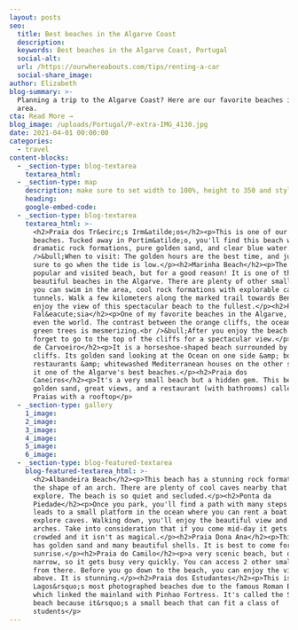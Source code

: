 ```yaml
---
layout: posts
seo:
  title: Best beaches in the Algarve Coast
  description:
  keywords: Best beaches in the Algarve Coast, Portugal
  social-alt:
  url: /https://ourwhereabouts.com/tips/renting-a-car
  social-share_image:
author: Elizabeth
blog-summary: >-
  Planning a trip to the Algarve Coast? Here are our favorite beaches in the
  area.
cta: Read More →
blog_image: /uploads/Portugal/P-extra-IMG_4130.jpg
date: 2021-04-01 00:00:00
categories:
  - travel
content-blocks:
  - _section-type: blog-textarea
    textarea_html:
  - _section-type: map
    description: make sure to set width to 100%, height to 350 and style to border 2
    heading:
    google-embed-code:
  - _section-type: blog-textarea
    textarea_html: >-
      <h2>Praia dos Tr&ecirc;s Irm&atilde;os</h2><p>This is one of our favorite
      beaches. Tucked away in Portim&atilde;o, you'll find this beach with
      dramatic rock formations, pure golden sand, and clear blue water.<br
      />&bull;When to visit: The golden hours are the best time, and just make
      sure to go when the tide is low.</p><h2>Marinha Beach</h2><p>The most
      popular and visited beach, but for a good reason! It is one of the most
      beautiful beaches in the Algarve. There are plenty of other small beaches
      you can swim in the area, cool rock formations with explorable caves and
      tunnels. Walk a few kilometers along the marked trail towards Benagil to
      enjoy the view of this spectacular beach to the fullest.</p><h2>Praia da
      Fal&eacute;sia</h2><p>One of my favorite beaches in the Algarve, possibly
      even the world. The contrast between the orange cliffs, the ocean, and the
      green trees is mesmerizing.<br />&bull;After you enjoy the beach don't
      forget to go to the top of the cliffs for a spectacular view.</p><h2>Praia
      de Carvoeiro</h2><p>It is a horseshoe-shaped beach surrounded by sandstone
      cliffs. Its golden sand looking at the Ocean on one side &amp; boats,
      restaurants &amp; whitewashed Mediterranean houses on the other side make
      it one of the Algarve's best beaches.</p><h2>Praia dos
      Caneiros</h2><p>It's a very small beach but a hidden gem. This beach has
      golden sand, great views, and a restaurant (with bathrooms) called Rei dos
      Praias with a rooftop</p>
  - _section-type: gallery
    1_image:
    2_image:
    3_image:
    4_image:
    5_image:
    6_image:
  - _section-type: blog-featured-textarea
    blog-featured-textarea_html: >-
      <h2>Albandeira Beach</h2><p>This beach has a stunning rock formation in
      the shape of an arch. There are plenty of cool caves nearby that you can
      explore. The beach is so quiet and secluded.</p><h2>Ponta da
      Piedade</h2><p>Once you park, you'll find a path with many steps that
      leads to a small platform in the ocean where you can rent a boat and
      explore caves. Walking down, you'll enjoy the beautiful view and natural
      arches. Take into consideration that if you come mid-day it gets very
      crowded and it isn't as magical.</p><h2>Praia Dona Ana</h2><p>This beach
      has golden sand and many beautiful shells. It is best to come for
      sunrise.</p><h2>Praia do Camilo</h2><p>a very scenic beach, but quite
      narrow, so it gets busy very quickly. You can access 2 other small beaches
      from there. Before you go down to the beach, you can enjoy the view from
      above. It is stunning.</p><h2>Praia dos Estudantes</h2><p>This is one of
      Lagos&rsquo;s most photographed beaches due to the famous Roman Bridge,
      which linked the mainland with Pinhao Fortress. It's called the Student
      beach because it&rsquo;s a small beach that can fit a class of
      students</p>
---
```

